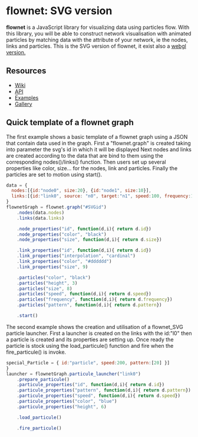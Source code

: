# flownet: SVG version


**flownet**  is a JavaScript library for visualizing data using particles flow.
With this library, you will be able to construct network visualisation with animated particles by matching data with the attribute of your network, ie the nodes, links and particles.
This is the SVG version of flownet, it exist also a [webgl version.](https://github.com/HugoRomat/flownet_WEBGL)

## Resources

* [Wiki]()
* [API](https://github.com/HugoRomat/flownet_SVG/blob/master/API.md)
* [Examples]()
* [Gallery]()

## Quick template of a flownet graph

The first example shows a basic template of a flownet graph using a JSON that contain data used in the graph. First a "flownet.graph" is created taking into parameter the svg's id in which it will be displayed Next nodes and links are created according to the data that are bind to them using the corresponding nodes()/links() function. Then users set up several properties like color, size... for the nodes, link and particles. Finally the particles are set to motion using start().

```js
data = {
  nodes:[{id:"node0", size:20}, {id:"node1", size:10}],
  links:[{id:"link0", source: "n0", target:"n1", speed:100, frequency:1, pattern:[0.0,0.3] }]
}
flownetGraph = flownet.graph("#SVGid")
    .nodes(data.nodes)
    .links(data.links)

    .node_properties("id", function(d,i){ return d.id})
    .node_properties("color", "black")
    .node_properties("size", function(d,i){ return d.size})

    .link_properties("id", function(d,i){ return d.id})
    .link_properties("interpolation", "cardinal")
    .link_properties("color", "#dddddd")
    .link_properties("size", 9)

    .particles("color", "black")
    .particles("height", 3)
    .particles("size", 8)
    .particles("speed", function(d,i){ return d.speed})
    .particles("frequency", function(d,i){ return d.frequency})
    .particles("pattern", function(d,i){ return d.pattern})

    .start()
```

The second example shows the creation and utilisation of a flownet_SVG particle launcher. First a launcher is created on the links with the id:"l0" then a particle is created and its properties are setting up. Once ready the particle is stock using the load_particule() function and fire when the fire_particule() is invoke.

```js
special_Particle = { id:"particle", speed:200, pattern:[20] }]
}
launcher = flownetGraph.particule_launcher("link0")
    .prepare_particule()
    .particule_properties("id", function(d,i){ return d.id})
    .particule_properties("pattern", function(d,i){ return d.pattern})
    .particule_properties("speed", function(d,i){ return d.speed})
    .particule_properties("color", "blue")
    .particule_properties("height", 6)  

    .load_particule()

    .fire_particule()
```
